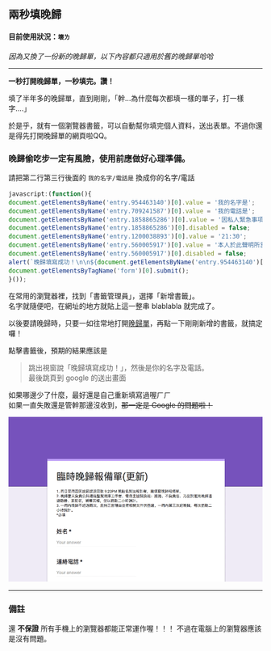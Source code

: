 ## 兩秒填晚歸

#### 目前使用狀況：`壞ㄌ`
_因為又換了一份新的晚歸單，以下內容都只適用於舊的晚歸單哈哈_

----

__一秒打開晚歸單，一秒填完。讚！__

填了半年多的晚歸單，直到剛剛，「幹...為什麼每次都填一樣的單子，打一樣字....」

於是乎，就有一個瀏覽器書籤，可以自動幫你填完個人資料，送出表單。不過你還是得先打開晚歸單的網頁啦QQ。

### 晚歸偷吃步一定有風險，使用前應做好心理準備。

請把第二行第三行後面的 `我的名字/電話是` 換成你的名字/電話

~~~javascript
javascript:(function(){
document.getElementsByName('entry.954463140')[0].value = '我的名字是';
document.getElementsByName('entry.709241587')[0].value = '我的電話是';
document.getElementsByName('entry.1858865286')[0].value = '因私人緊急事項 (看病、就醫、因要事而返家)致延誤返回';
document.getElementsByName('entry.1858865286')[0].disabled = false;
document.getElementsByName('entry.1200038893')[0].value = '21:30';
document.getElementsByName('entry.560005917')[0].value = '本人於此聲明所言屬實，並備相關文件供日後查證';
document.getElementsByName('entry.560005917')[0].disabled = false;
alert(`晚歸填寫成功！\n\n${document.getElementsByName('entry.954463140')[0].value} / ${document.getElementsByName('entry.709241587')[0].value}`);
document.getElementsByTagName('form')[0].submit();
}());
~~~

在常用的瀏覽器裡，找到「書籤管理員」，選擇「新增書籤」。  
名字就隨便吧，在網址的地方就貼上這一整串 blablabla 就完成了。

以後要請晚歸時，只要一如往常地打開[晚歸單](https://docs.google.com/forms/d/1D562AG6R6rg6mlX7QKwOOnPuLcwoxd8_1AMDbuzbFng/viewform)，再點一下剛剛新增的書籤，就搞定囉！

點擊書籤後，預期的結果應該是

> 跳出視窗說「晚歸填寫成功！」，然後是你的名字及電話。  
> 最後跳頁到 google 的送出畫面

如果哪邊少了什麼，最好還是自己重新填寫過喔ㄏㄏ  
如果一直失敗還是管幹那邊沒收到，~~那一定是 Google 的問題啦！~~

![demo](demo.gif)

----

### 備註

還 __不保證__ 所有手機上的瀏覽器都能正常運作喔！！！
不過在電腦上的瀏覽器應該是沒有問題。
